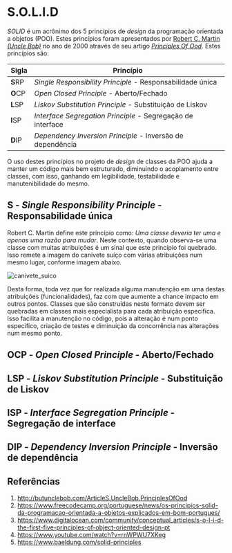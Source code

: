 # S.O.L.I.D

_SOLID_ é um acrônimo dos 5 princípios de _design_ da programação orientada a objetos (POO). Estes princípios foram apresentados por [Robert C. Martin _(Uncle Bob)_](https://en.wikipedia.org/wiki/Robert_C._Martin) no ano de 2000 através de seu artigo [_Principles Of Ood_](http://butunclebob.com/ArticleS.UncleBob.PrinciplesOfOod). Estes princípios são:

<html>
<body>
<!--StartFragment-->

Sigla | Princípio
--|--
**S**RP | _Single Responsibility Principle_ - Responsabilidade única
**O**CP | _Open Closed Principle_ - Aberto/Fechado
**L**SP | _Liskov Substitution Principle_ - Substituição de Liskov
**I**SP | _Interface Segregation Principle_ - Segregação de interface
**D**IP | _Dependency Inversion Principle_ - Inversão de dependência

<!--EndFragment-->
</body>
</html>

O uso destes princípios no projeto de _design_ de classes da POO ajuda a manter um código mais bem estruturado, diminuindo o acoplamento entre classes, com isso, ganhando em legibilidade, testabilidade e manutenibilidade do mesmo.

## **S** - _Single Responsibility Principle_ - Responsabilidade única

Robert C. Martin define este princípio como: _Uma classe deveria ter uma e apenas uma razão para mudar_. Neste contexto, quando observa-se uma classe com muitas atribuições é um sinal que este princípio foi quebrado. Isso remete a imagem do canivete suíço com várias atribuições num mesmo lugar, conforme imagem abaixo.

![canivete_suico](https://user-images.githubusercontent.com/2261749/191259000-cf605f34-5f99-4e74-8f7e-95e571d4d62d.png)

Desta forma, toda vez que for realizada alguma manutenção em uma destas atribuições (funcionalidades), faz com que aumente a chance impacto em outros pontos. Classes que são construídas neste formato devem ser quebradas em classes mais especialista para cada atribuição especifica. Isso facilita a manutenção no código, pois a alteração é num ponto especifico, criação de testes e diminuição da concorrência nas alterações num mesmo ponto.

## **O**CP - _Open Closed Principle_ - Aberto/Fechado

## **L**SP - _Liskov Substitution Principle_ - Substituição de Liskov

## **I**SP - _Interface Segregation Principle_ - Segregação de interface

## **D**IP - _Dependency Inversion Principle_ - Inversão de dependência

## Referências 

1. http://butunclebob.com/ArticleS.UncleBob.PrinciplesOfOod
2. https://www.freecodecamp.org/portuguese/news/os-principios-solid-da-programacao-orientada-a-objetos-explicados-em-bom-portugues/
3. https://www.digitalocean.com/community/conceptual_articles/s-o-l-i-d-the-first-five-principles-of-object-oriented-design-pt
4. https://www.youtube.com/watch?v=rnWPWU7XKeg
5. https://www.baeldung.com/solid-principles
